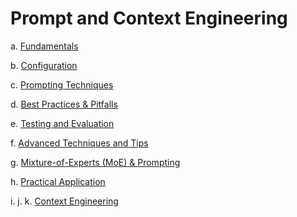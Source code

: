 # **Prompt and Context Engineering**

a. [Fundamentals](https://github.com/munizazubair/notes-collection/blob/main/prompt_and_context_engineering/a.%20Fundamentals/readme.md)

b. [Configuration](https://github.com/munizazubair/notes-collection/blob/main/prompt_and_context_engineering/b.%20Configuration/readme.md)

c. [Prompting Techniques](https://github.com/munizazubair/notes-collection/blob/main/prompt_and_context_engineering/c.%20Prompting_Techniques/readme.md)

d. [Best Practices & Pitfalls](https://github.com/munizazubair/notes-collection/blob/main/prompt_and_context_engineering/d.%20Best_Practices_%26_Pitfalls/readme.md)

e. [Testing and Evaluation](https://github.com/munizazubair/notes-collection/blob/main/prompt_and_context_engineering/e.%20Testing_and_Evaluation/readme.md)

f. [Advanced Techniques and Tips](https://github.com/munizazubair/notes-collection/blob/main/prompt_and_context_engineering/f.%20Advanced_Techniques_and_Tips/readme.md)

g. [Mixture-of-Experts (MoE) & Prompting](https://github.com/munizazubair/notes-collection/blob/main/prompt_and_context_engineering/g.%20Mixture_of_Experts_(MoE)_%26_Prompting/readme.md)

h. [Practical Application](https://github.com/munizazubair/notes-collection/blob/main/prompt_and_context_engineering/h.%20Practical_Application/readme.md)

i. j. k. [Context Engineering](https://github.com/munizazubair/notes-collection/blob/main/prompt_and_context_engineering/i.%20j.%20k.%20conntext_engineering/readme.md)

